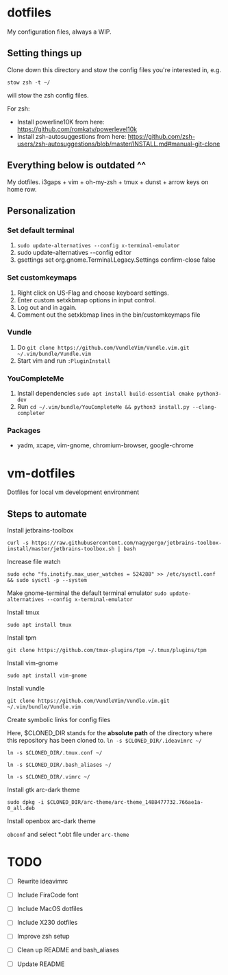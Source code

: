 # dotfiles

My configuration files, always a WIP.

## Setting things up

Clone down this directory and stow the config files you're interested in, e.g.

```
stow zsh -t ~/
```

will stow the zsh config files.

For zsh:
- Install powerline10K from here: https://github.com/romkatv/powerlevel10k
- Install zsh-autosuggestions from here: https://github.com/zsh-users/zsh-autosuggestions/blob/master/INSTALL.md#manual-git-clone

## Everything below is outdated ^^

My dotfiles. i3gaps + vim + oh-my-zsh + tmux + dunst + arrow keys on home row.

## Personalization

### Set default terminal

1. `sudo update-alternatives --config x-terminal-emulator` 
2. sudo update-alternatives --config editor
3. gsettings set org.gnome.Terminal.Legacy.Settings confirm-close false

### Set customkeymaps

1. Right click on US-Flag and choose keyboard settings.
2. Enter custom setxkbmap options in input control.
3. Log out and in again.
4. Comment out the setxkbmap lines in the bin/customkeymaps file

### Vundle

1. Do `git clone https://github.com/VundleVim/Vundle.vim.git ~/.vim/bundle/Vundle.vim`
2. Start vim and run `:PluginInstall`

### YouCompleteMe

1. Install dependencies `sudo apt install build-essential cmake python3-dev`
2. Run `cd ~/.vim/bundle/YouCompleteMe && python3 install.py --clang-completer`

### Packages

- yadm, xcape, vim-gnome, chromium-browser, google-chrome

# vm-dotfiles
Dotfiles for local vm development environment

## Steps to automate

Install jetbrains-toolbox

`curl -s https://raw.githubusercontent.com/nagygergo/jetbrains-toolbox-install/master/jetbrains-toolbox.sh | bash`

Increase file watch

`sudo echo "fs.inotify.max_user_watches = 524288" >> /etc/sysctl.conf && sudo sysctl -p --system`

Make gnome-terminal the default terminal emulator
`sudo update-alternatives --config x-terminal-emulator`

Install tmux

`sudo apt install tmux`

Install tpm

`git clone https://github.com/tmux-plugins/tpm ~/.tmux/plugins/tpm`

Install vim-gnome

`sudo apt install vim-gnome`

Install vundle

`git clone https://github.com/VundleVim/Vundle.vim.git ~/.vim/bundle/Vundle.vim`

Create symbolic links for config files

Here, $CLONED_DIR stands for the **absolute path** of the directory where this repository has been cloned to.
`ln -s $CLONED_DIR/.ideavimrc ~/`

`ln -s $CLONED_DIR/.tmux.conf ~/`

`ln -s $CLONED_DIR/.bash_aliases ~/`

`ln -s $CLONED_DIR/.vimrc ~/`

Install gtk arc-dark theme

`sudo dpkg -i $CLONED_DIR/arc-theme/arc-theme_1488477732.766ae1a-0_all.deb`

Install openbox arc-dark theme

`obconf` and select *.obt file under `arc-theme`

# TODO

- [ ] Rewrite ideavimrc
- [ ] Include FiraCode font
- [ ] Include MacOS dotfiles
- [ ] Include X230 dotfiles
- [ ] Improve zsh setup
- [ ] Clean up README and bash_aliases
- [ ] Update README

